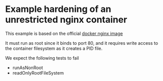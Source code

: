 # Example hardening of an unrestricted nginx container

This example is based on the official [docker nginx image](https://hub.docker.com/_/nginx)

It must run as root since it binds to port 80, and it requires write access to the container filesystem as it creates a PID file.

We expect the following tests to fail
- runAsNonRoot
- readOnlyRootFileSystem